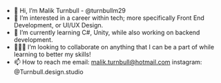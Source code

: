 - 👋 Hi, I’m Malik Turnbull - @turnbullm29
- 👀 I’m interested in a career within tech; more specifically Front End Development, or UI/UX Design.
- 🌱 I’m currently learning C#, Unity, while also working on backend development. 
- 👨🏾‍💻 I’m looking to collaborate on anything that I can be a part of while learning to better my skills!
- 📫 How to reach me
  email: malik.turnbull@hotmail.com
  instagram: @Turnbull.design.studio

<!---
turnbullm29/turnbullm29 is a ✨ special ✨ repository because its `README.md` (this file) appears on your GitHub profile.
You can click the Preview link to take a look at your changes.
--->
